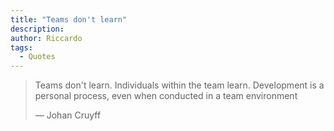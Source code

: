 ```yaml
---
title: "Teams don't learn"
description:
author: Riccardo
tags:
  - Quotes
---
```


> Teams don't learn. Individuals within the team learn. Development is a personal process, even when conducted in a team environment
>
> — Johan Cruyff
